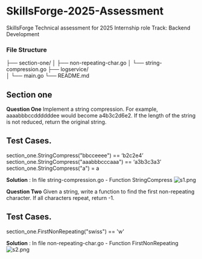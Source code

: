# SkillsForge-2025-Assessment
SkillsForge Technical assessment for 2025 Internship role
Track: Backend Development

### File Structure

├── section-one/
│   ├── non-repeating-char.go
│   └── string-compression.go
├── logservice/      
│   └── main.go
└── README.md


## Section one

**Question One**
Implement a string compression. For example, aaaabbbccddddddee would become a4b3c2d6e2. If the
length of the string is not reduced, return the original string.

Test Cases.
---
section_one.StringCompress("bbcceeee") == ‘b2c2e4’
section_one.StringCompress("aaabbbcccaaa") == ‘a3b3c3a3’
section_one.StringCompress("a") = a

**Solution** : In file string-compression.go - Function StringCompress 
![s1.png](../../Pictures/s1.png)

**Question Two**
Given a string, write a function to find the first non-repeating character. If all characters
repeat, return -1.

Test Cases.
---
section_one.FirstNonRepeating("swiss") == 'w'

**Solution** : In file non-repeating-char.go - Function FirstNonRepeating
![s2.png](../../Pictures/s2.png)

